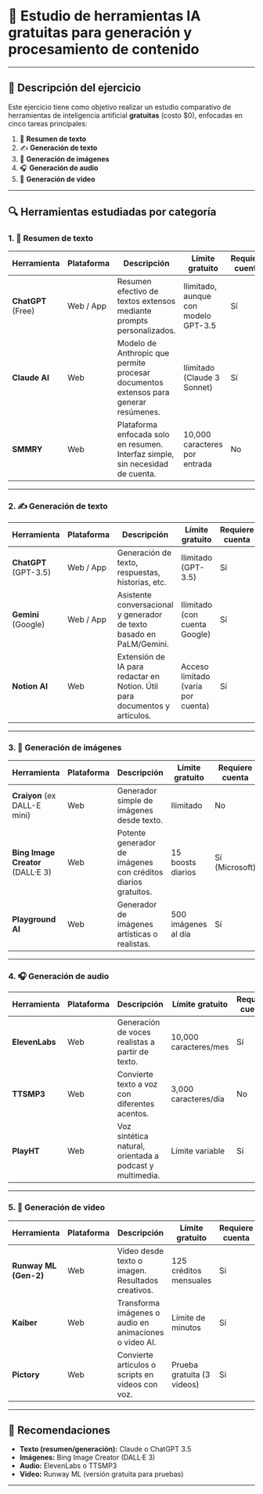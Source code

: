 # 📝 Estudio de herramientas IA gratuitas para generación y procesamiento de contenido  
---

## 📌 Descripción del ejercicio
Este ejercicio tiene como objetivo realizar un estudio comparativo de herramientas de inteligencia artificial **gratuitas** (costo $0), enfocadas en cinco tareas principales:

1. 📝 **Resumen de texto**  
2. ✍️ **Generación de texto**  
3. 🎨 **Generación de imágenes**  
4. 🎧 **Generación de audio**  
5. 🎥 **Generación de video**

---

## 🔍 Herramientas estudiadas por categoría

### 1. 📝 Resumen de texto
| Herramienta | Plataforma | Descripción | Límite gratuito | Requiere cuenta |
|-------------|------------|-------------|------------------|------------------|
| **ChatGPT** (Free) | Web / App | Resumen efectivo de textos extensos mediante prompts personalizados. | Ilimitado, aunque con modelo GPT-3.5 | Sí |
| **Claude AI** | Web | Modelo de Anthropic que permite procesar documentos extensos para generar resúmenes. | Ilimitado (Claude 3 Sonnet) | Sí |
| **SMMRY** | Web | Plataforma enfocada solo en resumen. Interfaz simple, sin necesidad de cuenta. | 10,000 caracteres por entrada | No |

---

### 2. ✍️ Generación de texto
| Herramienta | Plataforma | Descripción | Límite gratuito | Requiere cuenta |
|-------------|------------|-------------|------------------|------------------|
| **ChatGPT** (GPT-3.5) | Web / App | Generación de texto, respuestas, historias, etc. | Ilimitado (GPT-3.5) | Sí |
| **Gemini** (Google) | Web / App | Asistente conversacional y generador de texto basado en PaLM/Gemini. | Ilimitado (con cuenta Google) | Sí |
| **Notion AI** | Web | Extensión de IA para redactar en Notion. Útil para documentos y artículos. | Acceso limitado (varía por cuenta) | Sí |

---

### 3. 🎨 Generación de imágenes
| Herramienta | Plataforma | Descripción | Límite gratuito | Requiere cuenta |
|-------------|------------|-------------|------------------|------------------|
| **Craiyon** (ex DALL-E mini) | Web | Generador simple de imágenes desde texto. | Ilimitado | No |
| **Bing Image Creator** (DALL·E 3) | Web | Potente generador de imágenes con créditos diarios gratuitos. | 15 boosts diarios | Sí (Microsoft) |
| **Playground AI** | Web | Generador de imágenes artísticas o realistas. | 500 imágenes al día | Sí |

---

### 4. 🎧 Generación de audio
| Herramienta | Plataforma | Descripción | Límite gratuito | Requiere cuenta |
|-------------|------------|-------------|------------------|------------------|
| **ElevenLabs** | Web | Generación de voces realistas a partir de texto. | 10,000 caracteres/mes | Sí |
| **TTSMP3** | Web | Convierte texto a voz con diferentes acentos. | 3,000 caracteres/día | No |
| **PlayHT** | Web | Voz sintética natural, orientada a podcast y multimedia. | Límite variable | Sí |

---

### 5. 🎥 Generación de video
| Herramienta | Plataforma | Descripción | Límite gratuito | Requiere cuenta |
|-------------|------------|-------------|------------------|------------------|
| **Runway ML (Gen-2)** | Web | Video desde texto o imagen. Resultados creativos. | 125 créditos mensuales | Sí |
| **Kaiber** | Web | Transforma imágenes o audio en animaciones o video AI. | Límite de minutos | Sí |
| **Pictory** | Web | Convierte artículos o scripts en videos con voz. | Prueba gratuita (3 videos) | Sí |

---

## 🧩 Recomendaciones

- **Texto (resumen/generación):** Claude o ChatGPT 3.5  
- **Imágenes:** Bing Image Creator (DALL·E 3)  
- **Audio:** ElevenLabs o TTSMP3  
- **Video:** Runway ML (versión gratuita para pruebas)  

---
